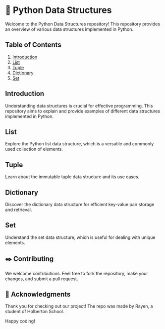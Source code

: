 # :vhs: Python Data Structures

Welcome to the Python Data Structures repository! This repository provides an overview of various data structures implemented in Python.

## Table of Contents

1. [Introduction](#introduction)
2. [List](#list)
3. [Tuple](#tuple)
4. [Dictionary](#dictionary)
5. [Set](#set)

## Introduction

Understanding data structures is crucial for effective programming. This repository aims to explain and provide examples of different data structures implemented in Python.

## List

Explore the Python list data structure, which is a versatile and commonly used collection of elements.

## Tuple

Learn about the immutable tuple data structure and its use cases.

## Dictionary

Discover the dictionary data structure for efficient key-value pair storage and retrieval.

## Set

Understand the set data structure, which is useful for dealing with unique elements.

## :black_nib: Contributing

We welcome contributions. Feel free to fork the repository, make your changes, and submit a pull request.

## :full_moon_with_face: Acknowledgments

Thank you for checking out our project!
The repo was made by Rayen, a student of Holberton School.

Happy coding!

